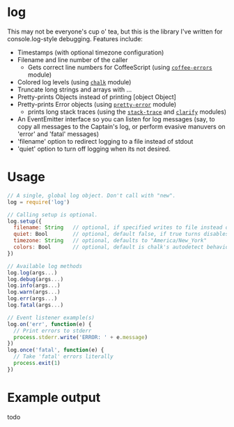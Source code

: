 # log
This may not be everyone's cup o' tea, but this is the library I've written for console.log-style debugging. Features include:
 - Timestamps (with optional timezone configuration)
 - Filename and line number of the caller
   - Gets correct line numbers for CoffeeScript (using [`coffee-errors`](https://www.npmjs.com/package/coffee-errors) module)
 - Colored log levels (using [`chalk`](https://www.npmjs.com/package/chalk) module)
 - Truncate long strings and arrays with ...
 - Pretty-prints Objects instead of printing [object Object]
 - Pretty-prints Error objects (using [`pretty-error`](https://www.npmjs.com/package/pretty-error) module)
   - prints long stack traces (using the [`stack-trace`](https://www.npmjs.com/package/stack-trace) and [`clarify`](https://www.npmjs.com/package/clarify) modules)
 - An EventEmitter interface so you can listen for log messages (say, to copy all messages to the Captain's log, or perform evasive manuvers on 'error' and 'fatal' messages)
 - 'filename' option to redirect logging to a file instead of stdout
 - 'quiet' option to turn off logging when its not desired.

# Usage
```js
// A single, global log object. Don't call with "new".
log = require('log')

// Calling setup is optional.
log.setup({
  filename: String   // optional, if specified writes to file instead of stdout
  quiet: Bool        // optional, default false, if true turns disables output but still triggers events
  timezone: String   // optional, defaults to "America/New_York" 
  colors: Bool       // optional, default is chalk's autodetect behavior
})

// Available log methods
log.log(args...) 
log.debug(args...) 
log.info(args...) 
log.warn(args...) 
log.err(args...) 
log.fatal(args...) 

// Event listener example(s)
log.on('err', function(e) {
  // Print errors to stderr
  process.stderr.write('ERROR: ' + e.message)
})
log.once('fatal', function(e) {
  // Take 'fatal' errors literally
  process.exit(1)
})
```

# Example output
todo
